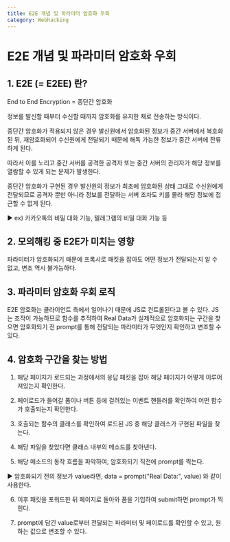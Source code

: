 ```yaml
---
title: E2E 개념 및 파라미터 암호화 우회
category: Webhacking
---
```


# E2E 개념 및 파라미터 암호화 우회

 

 

## 1. E2E (= E2EE) 란?

End to End Encryption = 종단간 암호화 

정보를 발신할 때부터 수신할 때까지 암호화를 유지한 채로 전송하는 방식이다.

종단간 암호화가 적용되지 않은 경우 발신원에서 암호화된 정보가 중간 서버에서 복호화된 뒤, 재암호화되어 수신원에게 전달되기 때문에 해독 가능한 정보가 중간 서버에 잔류하게 된다.

따라서 이를 노리고 중간 서버를 공격한 공격자 또는 중간 서버의 관리자가 해당 정보를 열람할 수 있게 되는 문제가 발생한다.

종단간 암호화가 구현된 경우 발신원의 정보가 최초에 암호화된 상태 그대로 수신원에게 전달되므로 공격자 뿐만 아니라 정보를 전달하는 서버 조차도 키를 몰라 해당 정보에 접근할 수 없게 된다.

▶ ex) 카카오톡의 비밀 대화 기능, 텔레그램의 비밀 대화 기능 등

 

## 2. 모의해킹 중 E2E가 미치는 영향

파라미터가 암호화되기 때문에 프록시로 패킷을 잡아도 어떤 정보가 전달되는지 알 수 없고, 변조 역시 불가능하다.

 

## 3. 파라미터 암호화 우회 로직

E2E 암호화는 클라이언트 측에서 일어나기 때문에 JS로 컨트롤된다고 볼 수 있다. JS는 조작이 가능하므로 함수를 추적하여 Real Data가 실제적으로 암호화되는 구간을 찾으면 암호화되기 전 prompt를 통해 전달되는 파라미터가 무엇인지 확인하고 변조할 수 있다.

 

## 4. 암호화 구간을 찾는 방법

1. 해당 페이지가 로드되는 과정에서의 응답 패킷을 잡아 해당 페이지가 어떻게 이루어져있는지 확인한다.

2. 페이로드가 들어갈 폼이나 버튼 등에 걸려있는 이벤트 핸들러를 확인하여 어떤 함수가 호출되는지 확인한다.

3. 호출되는 함수의 클래스를 확인하여 로드된 JS 중 해당 클래스가 구현된 파일을 찾는다.

4. 해당 파일을 찾았다면 클래스 내부의 메소드를 찾아낸다.

5. 해당 메소드의 동작 흐름을 파악하여, 암호화되기 직전에 prompt를 찍는다.

▶ 암호화되기 전의 정보가 value라면, data = prompt("Real Data:", value) 와 같이 사용한다.

6. 이후 패킷을 포워드한 뒤 페이지로 돌아와 폼을 기입하여 submit하면 prompt가 찍힌다.

7. prompt에 담긴 value로부터 전달되는 파라미터 및 페이로드를 확인할 수 있고, 원하는 값으로 변조할 수 있다.